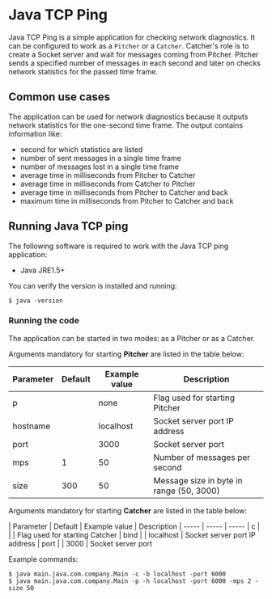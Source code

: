 # Java TCP Ping

Java TCP Ping is a simple application for checking network diagnostics. It can be configured to work as a `Pitcher` or a `Catcher`.
Catcher's role is to create a Socket server and wait for messages coming from Pitcher. Pitcher sends a specified number of messages in each second and later on checks network statistics for the passed time frame. 

## Common use cases

The application can be used for network diagnostics because it outputs network statistics for the one-second time frame. The output contains information like:
- second for which statistics are listed
- number of sent messages in a single time frame
- number of messages lost in a single time frame
- average time in milliseconds from Pitcher to Catcher
- average time in milliseconds from Catcher to Pitcher
- average time in milliseconds from Pitcher to Catcher and back
- maximum time in milliseconds from Pitcher to Catcher and back

## Running Java TCP ping 

The following software is required to work with the Java TCP ping application:

* Java JRE1.5+

You can verify the version is installed and running:

    $ java -version

### Running the code

The application can be started in two modes: as a Pitcher or as a Catcher. 

Arguments mandatory for starting **Pitcher** are listed in the table below:

| Parameter | Default | Example value |  Description 
| -----  | -----   | ----- | ----- 
| p | | none | Flag used for starting Pitcher
| hostname | | localhost |  Socket server port IP address
| port | | 3000 | Socket server port
| mps | 1 | 50 | Number of messages per second
| size | 300 | 50 | Message size in byte in range (50, 3000)


Arguments mandatory for starting **Catcher** are listed in the table below:

| Parameter | Default | Example value | Description 
| -----  | -----   | ----- 
| c | |  | Flag used for starting Catcher
| bind | |  localhost | Socket server port IP address
| port | | 3000 | Socket server port

Example commands:

    $ java main.java.com.company.Main -c -b localhost -port 6000
    $ java main.java.com.company.Main -p -h localhost -port 6000 -mps 2 -size 50